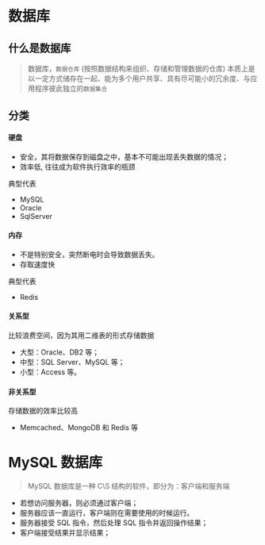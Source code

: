 # 数据库

## 什么是数据库

> 数据库，`数据仓库` (按照数据结构来组织、存储和管理数据的仓库)
> 本质上是以一定方式储存在一起、能为多个用户共享、具有尽可能小的冗余度、与应用程序彼此独立的`数据集合`

## 分类

#### 硬盘

-   安全，其将数据保存到磁盘之中，基本不可能出现丢失数据的情况；
-   效率低, 往往成为软件执行效率的瓶颈

典型代表

-   MySQL
-   Oracle
-   SqlServer

#### 内存

-   不是特别安全，突然断电时会导致数据丢失。
-   存取速度快

典型代表

-   Redis

#### 关系型

比较浪费空间，因为其用二维表的形式存储数据

-   大型：Oracle、DB2 等；
-   中型：SQL Server、MySQL 等；
-   小型：Access 等。

#### 非关系型

存储数据的效率比较高

-   Memcached、MongoDB 和 Redis 等

# MySQL 数据库

> MySQL 数据库是一种 C\S 结构的软件，即分为：客户端和服务端

-   若想访问服务器，则必须通过客户端；
-   服务器应该一直运行，客户端则在需要使用的时候运行。
-   服务器接受 SQL 指令，然后处理 SQL 指令并返回操作结果；
-   客户端接受结果并显示结果；
